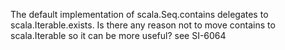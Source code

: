 The default implementation of scala.Seq.contains delegates to scala.Iterable.exists.  Is there any reason not to move contains to scala.Iterable so it can be more useful?
see SI-6064
